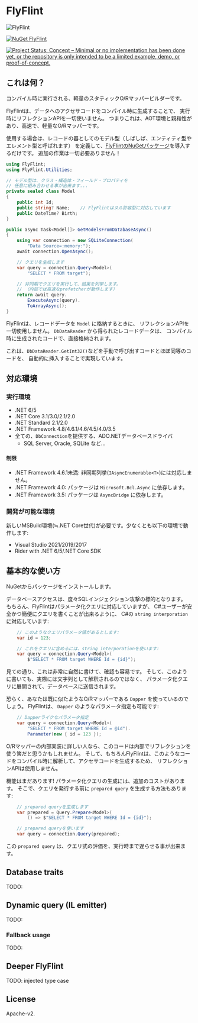 # FlyFlint

![FlyFlint](images/FlyFlint-128.png)

[![NuGet FlyFlint](https://img.shields.io/nuget/v/FlyFlint.svg?style=flat)](https://www.nuget.org/packages/FlyFlint)

[![Project Status: Concept – Minimal or no implementation has been done yet, or the repository is only intended to be a limited example, demo, or proof-of-concept.](https://www.repostatus.org/badges/latest/concept.svg)](https://www.repostatus.org/#concept)

## これは何？

コンパイル時に実行される、軽量のスタティックO/Rマッパービルダーです。

FlyFlintは、データへのアクセサコードをコンパイル時に生成することで、
実行時にリフレクションAPIを一切使いません。
つまりこれは、AOT環境と親和性があり、高速で、軽量なO/Rマッパーです。

使用する場合は、レコードの器としてのモデル型（しばしば、エンティティ型やエレメント型と呼ばれます）
を定義して、[FlyFlintのNuGetパッケージ](https://www.nuget.org/packages/FlyFlint)を導入するだけです。
追加の作業は一切必要ありません！

```csharp
using FlyFlint;
using FlyFlint.Utilities;

// モデル型は、クラス・構造体・フィールド・プロパティを
// 任意に組み合わせる事が出来ます...
private sealed class Model
{
    public int Id;
    public string? Name;    // FlyFlintはヌル許容型に対応しています
    public DateTime? Birth;
}

public async Task<Model[]> GetModelsFromDatabaseAsync()
{
    using var connection = new SQLiteConnection(
        "Data Source=:memory:");
    await connection.OpenAsync();

    // クエリを生成します
    var query = connection.Query<Model>(
        "SELECT * FROM target");

    // 非同期でクエリを実行して、結果を列挙します。
    // （内部では高速なprefetcherが動作します）
    return await query.
        ExecuteAsync(query).
        ToArrayAsync();
}
```

FlyFlintは、レコードデータを `Model` に格納するときに、
リフレクションAPIを一切使用しません。
`DbDataReader` から得られたレコードデータは、
コンパイル時に生成されたコードで、直接格納されます。

これは、`DbDataReader.GetInt32()`などを手動で呼び出すコードとほぼ同等のコードを、
自動的に挿入することで実現しています。

## 対応環境

### 実行環境

* .NET 6/5
* .NET Core 3.1/3.0/2.1/2.0
* .NET Standard 2.1/2.0
* .NET Framework 4.8/4.6.1/4.6/4.5/4.0/3.5
* 全ての、`DbConnection`を提供する、ADO.NETデータベースドライバ
  * SQL Server, Oracle, SQLite など...

#### 制限

* .NET Framework 4.6.1未満: 非同期列挙(`IAsyncEnumerable<T>`)には対応しません。
* .NET Framework 4.0: パッケージは `Microsoft.Bcl.Async` に依存します。
* .NET Framework 3.5: パッケージは `AsyncBridge` に依存します。

### 開発が可能な環境

新しいMSBuild環境(≒.NET Core世代)が必要です。少なくとも以下の環境で動作します:

* Visual Studio 2021/2019/2017
* Rider with .NET 6/5/.NET Core SDK

## 基本的な使い方

NuGetからパッケージをインストールします。

データベースアクセスは、度々SQLインジェクション攻撃の標的となります。
もちろん、FlyFlintはパラメータ化クエリに対応していますが、
C#ユーザーが安全かつ簡便にクエリを書くことが出来るように、
C#の `string interporation` に対応しています:

```csharp
    // このようなクエリパラメータ値があるとします:
    var id = 123;

    // これをクエリに含めるには、string interporationを使います:
    var query = connection.Query<Model>(
        $"SELECT * FROM target WHERE Id = {id}");
```

見ての通り、これは非常に自然に書けて、確認も容易です。
そして、このように書いても、実際には文字列として解釈されるのではなく、
パラメータ化クエリに展開されて、データベースに送信されます。

恐らく、あなたは既に似たようなO/Rマッパーである `Dapper` を使っているのでしょう。
FlyFlintは、 `Dapper` のようなパラメータ指定も可能です:

```csharp
    // Dapperライクなパラメータ指定
    var query = connection.Query<Model>(
        "SELECT * FROM target WHERE Id = @id").
        Parameter(new { id = 123 });
```

O/Rマッパーの内部実装に詳しい人なら、このコードは内部でリフレクションを使う筈だと思うかもしれません。
そして、もちろんFlyFlintは、このようなコードをコンパイル時に解析して、アクセサコードを生成するため、
リフレクションAPIは使用しません。

機能はまだあります! パラメータ化クエリの生成には、追加のコストがあります。
そこで、クエリを発行する前に `prepared query` を生成する方法もあります:

```csharp
    // prepared queryを生成します
    var prepared = Query.Prepare<Model>(
        () => $"SELECT * FROM target WHERE Id = {id}");

    // prepared queryを使います
    var query = connection.Query(prepared);
```

この `prepared query` は、クエリ式の評価を、実行時まで遅らせる事が出来ます。

## Database traits

TODO:

## Dynamic query (IL emitter)

TODO:

### Fallback usage

TODO:

## Deeper FlyFlint

TODO: injected type case

## License

Apache-v2.

